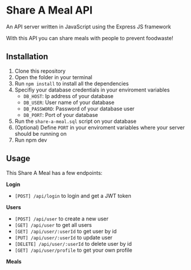 # Share A Meal API 

An API server written in JavaScript using the Express JS framework

With this API you can share meals with people to prevent foodwaste! 

## Installation

1. Clone this repository
2. Open the folder in your terminal
3. Run `npm install` to install all the dependencies
4. Specifiy your database credentials in your enviroment variables
   - `DB_HOST`: Ip address of your database
   - `DB_USER`: User name of your database
   - `DB_PASSWORD`: Password of your database user
   - `DB_PORT`: Port of your database
6. Run the `share-a-meal.sql` script on your database
7. (Optional) Define `PORT` in your enviroment variables where your server should be running on
8. Run npm dev 

## Usage

This Share A Meal has a few endpoints:

**Login**
- `[POST] /api/login` to login and get a JWT token

**Users**
- `[POST] /api/user` to create a new user
- `[GET] /api/user` to get all users
- `[GET] /api/user/:userId` to get user by id 
- `[PUT] /api/user/:userId` to update user
- `[DELETE] /api/user/:userId` to delete user by id
- `[GET] /api/user/profile` to get your own profile

**Meals**

